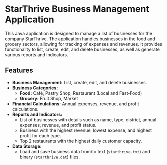# StarThrive Business Management Application

This Java application is designed to manage a list of businesses for the company StarThrive. The application handles businesses in the food and grocery sectors, allowing for tracking of expenses and revenues. It provides functionality to list, create, edit, and delete businesses, as well as generate various reports and indicators.

## Features

- **Business Management:** List, create, edit, and delete businesses.
- **Business Categories:** 
  - **Food:** Café, Pastry Shop, Restaurant (Local and Fast-Food)
  - **Grocery:** Fruit Shop, Market
- **Financial Calculations:** Annual expenses, revenue, and profit calculations.
- **Reports and Indicators:**
  - List of businesses with details such as name, type, district, annual expenses, revenue, and profit status.
  - Business with the highest revenue, lowest expense, and highest profit for each type.
  - Top 2 restaurants with the highest daily customer capacity.
- **Data Storage:** 
  - Load and save business data from/to text (`starthrive.txt`) and binary (`starthrive.dat`) files.
